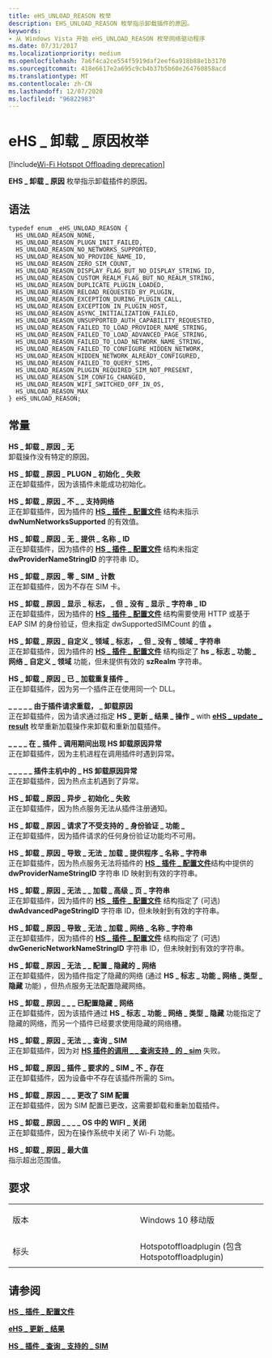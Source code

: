 ```yaml
---
title: eHS_UNLOAD_REASON 枚举
description: EHS_UNLOAD_REASON 枚举指示卸载插件的原因。
keywords:
- 从 Windows Vista 开始 eHS_UNLOAD_REASON 枚举网络驱动程序
ms.date: 07/31/2017
ms.localizationpriority: medium
ms.openlocfilehash: 7a6f4ca2ce554f5919daf2eef6a918b88e1b3170
ms.sourcegitcommit: 418e6617e2a695c9cb4b37b5b60e264760858acd
ms.translationtype: MT
ms.contentlocale: zh-CN
ms.lasthandoff: 12/07/2020
ms.locfileid: "96822983"
---
```

# <a name="ehs_unload_reason-enumeration"></a>eHS \_ 卸载 \_ 原因枚举

[!include[Wi-Fi Hotspot Offloading deprecation](../includes/wi-fi-hotspot-offloading-deprecation.md)]


**EHS \_ 卸载 \_ 原因** 枚举指示卸载插件的原因。

<a name="syntax"></a>语法
------

```ManagedCPlusPlus
typedef enum _eHS_UNLOAD_REASON { 
  HS_UNLOAD_REASON_NONE,
  HS_UNLOAD_REASON_PLUGN_INIT_FAILED,
  HS_UNLOAD_REASON_NO_NETWORKS_SUPPORTED,
  HS_UNLOAD_REASON_NO_PROVIDE_NAME_ID,
  HS_UNLOAD_REASON_ZERO_SIM_COUNT,
  HS_UNLOAD_REASON_DISPLAY_FLAG_BUT_NO_DISPLAY_STRING_ID,
  HS_UNLOAD_REASON_CUSTOM_REALM_FLAG_BUT_NO_REALM_STRING,
  HS_UNLOAD_REASON_DUPLICATE_PLUGIN_LOADED,
  HS_UNLOAD_REASON_RELOAD_REQUESTED_BY_PLUGIN,
  HS_UNLOAD_REASON_EXCEPTION_DURING_PLUGIN_CALL,
  HS_UNLOAD_REASON_EXCEPTION_IN_PLUGIN_HOST,
  HS_UNLOAD_REASON_ASYNC_INITIALIZATION_FAILED,
  HS_UNLOAD_REASON_UNSUPPORTED_AUTH_CAPABILITY_REQUESTED,
  HS_UNLOAD_REASON_FAILED_TO_LOAD_PROVIDER_NAME_STRING,
  HS_UNLOAD_REASON_FAILED_TO_LOAD_ADVANCED_PAGE_STRING,
  HS_UNLOAD_REASON_FAILED_TO_LOAD_NETWORK_NAME_STRING,
  HS_UNLOAD_REASON_FAILED_TO_CONFIGURE_HIDDEN_NETWORK,
  HS_UNLOAD_REASON_HIDDEN_NETWORK_ALREADY_CONFIGURED,
  HS_UNLOAD_REASON_FAILED_TO_QUERY_SIMS,
  HS_UNLOAD_REASON_PLUGIN_REQUIRED_SIM_NOT_PRESENT,
  HS_UNLOAD_REASON_SIM_CONFIG_CHANGED,
  HS_UNLOAD_REASON_WIFI_SWITCHED_OFF_IN_OS,
  HS_UNLOAD_REASON_MAX
} eHS_UNLOAD_REASON;
```

<a name="constants"></a>常量
---------

<a href="" id="hs-unload-reason-none"></a>**HS \_ 卸载 \_ 原因 \_ 无**  
卸载操作没有特定的原因。

<a href="" id="hs-unload-reason-plugn-init-failed"></a>**HS \_ 卸载 \_ 原因 \_ PLUGN \_ 初始化 \_ 失败**  
正在卸载插件，因为该插件未能成功初始化。

<a href="" id="hs-unload-reason-no-networks-supported"></a>**HS \_ 卸载 \_ 原因 \_ 不 \_ \_ 支持网络**  
正在卸载插件，因为插件的 [**HS \_ 插件 \_ 配置文件**](hs-plugin-profile.md) 结构未指示 **dwNumNetworksSupported** 的有效值。

<a href="" id="hs-unload-reason-no-provide-name-id"></a>**HS \_ 卸载 \_ 原因 \_ 无 \_ 提供 \_ 名称 \_ ID**  
正在卸载插件，因为插件的 [**HS \_ 插件 \_ 配置文件**](hs-plugin-profile.md) 结构未指定 **dwProviderNameStringID** 的字符串 ID。

<a href="" id="hs-unload-reason-zero-sim-count"></a>**HS \_ 卸载 \_ 原因 \_ 零 \_ SIM \_ 计数**  
正在卸载插件，因为不存在 SIM 卡。

<a href="" id="hs-unload-reason-display-flag-but-no-display-string-id"></a>**HS \_ 卸载 \_ 原因 \_ 显示 \_ 标志， \_ 但 \_ 没有 \_ 显示 \_ 字符串 \_ ID**  
正在卸载插件，因为插件的 [**HS \_ 插件 \_ 配置文件**](hs-plugin-profile.md) 结构需要使用 HTTP 或基于 EAP SIM 的身份验证，但未指定 dwSupportedSIMCount 的值 **。**

<a href="" id="hs-unload-reason-custom-realm-flag-but-no-realm-string"></a>**HS \_ 卸载 \_ 原因 \_ 自定义 \_ 领域 \_ 标志， \_ 但 \_ 没有 \_ 领域 \_ 字符串**  
正在卸载插件，因为插件的 [**HS \_ 插件 \_ 配置文件**](hs-plugin-profile.md) 结构指定了 **hs \_ 标志 \_ 功能 \_ 网络 \_ 自定义 \_ 领域** 功能，但未提供有效的 **szRealm** 字符串。

<a href="" id="hs-unload-reason-duplicate-plugin-loaded"></a>**HS \_ 卸载 \_ 原因 \_ 已 \_ 加载重复插件 \_**  
正在卸载插件，因为另一个插件正在使用同一个 DLL。

<a href="" id="hs-unload-reason-reload-requested-by-plugin"></a>**\_ \_ \_ \_ \_ 由于插件请求重载， \_ 卸载原因**  
正在卸载插件，因为请求通过指定 **HS \_ 更新 \_ 结果 \_ 操作 \_** with [**eHS \_ update \_ result**](ehs-update-result.md) 枚举重新加载操作来卸载和重新加载插件。

<a href="" id="hs-unload-reason-exception-during-plugin-call"></a>**\_ \_ \_ \_ 在 \_ 插件 \_ 调用期间出现 HS 卸载原因异常**  
正在卸载插件，因为主机进程在调用插件时遇到异常。

<a href="" id="hs-unload-reason-exception-in-plugin-host"></a>**\_ \_ \_ \_ \_ 插件主机中的 \_ HS 卸载原因异常**  
正在卸载插件，因为热点主机遇到了异常。

<a href="" id="hs-unload-reason-async-initialization-failed"></a>**HS \_ 卸载 \_ 原因 \_ 异步 \_ 初始化 \_ 失败**  
正在卸载插件，因为热点服务无法从插件注册通知。

<a href="" id="hs-unload-reason-unsupported-auth-capability-requested"></a>**HS \_ 卸载 \_ 原因 \_ 请求了不受支持的 \_ 身份验证 \_ 功能 \_**  
正在卸载插件，因为插件请求的任何身份验证功能均不可用。

<a href="" id="hs-unload-reason-failed-to-load-provider-name-string"></a>**HS \_ 卸载 \_ 原因 \_ 导致 \_ 无法 \_ 加载 \_ 提供程序 \_ 名称 \_ 字符串**  
正在卸载插件，因为热点服务无法将插件的 [**HS \_ 插件 \_ 配置文件**](hs-plugin-profile.md)结构中提供的 **dwProviderNameStringID** 字符串 ID 映射到有效的字符串。

<a href="" id="hs-unload-reason-failed-to-load-advanced-page-string"></a>**HS \_ 卸载 \_ 原因 \_ 无法 \_ \_ 加载 \_ 高级 \_ 页 \_ 字符串**  
正在卸载插件，因为插件的 [**HS \_ 插件 \_ 配置文件**](hs-plugin-profile.md) 结构指定了 (可选) **dwAdvancedPageStringID** 字符串 ID，但未映射到有效的字符串。

<a href="" id="hs-unload-reason-failed-to-load-network-name-string"></a>**HS \_ 卸载 \_ 原因 \_ 导致 \_ 无法 \_ 加载 \_ 网络 \_ 名称 \_ 字符串**  
正在卸载插件，因为插件的 [**HS \_ 插件 \_ 配置文件**](hs-plugin-profile.md) 结构指定了 (可选) **dwGenericNetworkNameStringID** 字符串 ID，但未映射到有效的字符串。

<a href="" id="hs-unload-reason-failed-to-configure-hidden-network"></a>**HS \_ 卸载 \_ 原因 \_ 无法 \_ \_ 配置 \_ 隐藏的 \_ 网络**  
正在卸载插件，因为插件指定了隐藏的网络 (通过 **HS \_ 标志 \_ 功能 \_ 网络 \_ 类型 \_ 隐藏** 功能) ，但热点服务无法配置隐藏网络。

<a href="" id="hs-unload-reason-hidden-network-already-configured"></a>**HS \_ 卸载 \_ 原因 \_ \_ \_ 已配置隐藏 \_ 网络**  
正在卸载插件，因为该插件通过 **HS \_ 标志 \_ 功能 \_ 网络 \_ 类型 \_ 隐藏** 功能指定了隐藏的网络，而另一个插件已经要求使用隐藏的网络槽。

<a href="" id="hs-unload-reason-failed-to-query-sims"></a>**HS \_ 卸载 \_ 原因 \_ 无法 \_ \_ 查询 \_ SIM**  
正在卸载插件，因为对 [**HS 插件的调用 \_ \_ 查询支持 \_ 的 \_ sim**](hs-plugin-query-supported-sims.md) 失败。

<a href="" id="hs-unload-reason-plugin-required-sim-not-present"></a>**HS \_ 卸载 \_ 原因 \_ 插件 \_ 要求的 \_ SIM \_ 不 \_ 存在**  
正在卸载插件，因为设备中不存在该插件所需的 Sim。

<a href="" id="hs-unload-reason-sim-config-changed"></a>**HS \_ 卸载 \_ 原因 \_ \_ \_ 更改了 SIM 配置**  
正在卸载插件，因为 SIM 配置已更改，这需要卸载和重新加载插件。

<a href="" id="hs-unload-reason-wifi-switched-off-in-os"></a>**HS \_ 卸载 \_ 原因 \_ \_ \_ \_ OS 中的 WIFI \_ 关闭**  
正在卸载插件，因为在操作系统中关闭了 Wi-Fi 功能。

<a href="" id="hs-unload-reason-max"></a>**HS \_ 卸载 \_ 原因 \_ 最大值**  
指示超出范围值。

<a name="requirements"></a>要求
------------

<table>
<colgroup>
<col width="50%" />
<col width="50%" />
</colgroup>
<tbody>
<tr class="odd">
<td><p>版本</p></td>
<td><p>Windows 10 移动版</p></td>
</tr>
<tr class="even">
<td><p>标头</p></td>
<td>Hotspotoffloadplugin (包含 Hotspotoffloadplugin) </td>
</tr>
</tbody>
</table>

## <a name="see-also"></a>请参阅


[**HS \_ 插件 \_ 配置文件**](hs-plugin-profile.md)

[**eHS \_ 更新 \_ 结果**](ehs-update-result.md)

[**HS \_ 插件 \_ 查询 \_ 支持的 \_ SIM**](hs-plugin-query-supported-sims.md)

 

 




